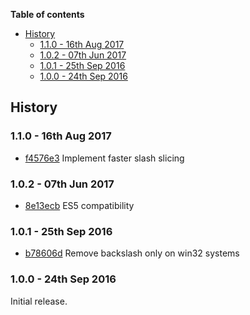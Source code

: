 <!-- START doctoc generated TOC please keep comment here to allow auto update -->
<!-- DON'T EDIT THIS SECTION, INSTEAD RE-RUN doctoc TO UPDATE -->
**Table of contents**

- [History](#history)
  - [1.1.0 - 16th Aug 2017](#110---16th-aug-2017)
  - [1.0.2 - 07th Jun 2017](#102---07th-jun-2017)
  - [1.0.1 - 25th Sep 2016](#101---25th-sep-2016)
  - [1.0.0 - 24th Sep 2016](#100---24th-sep-2016)

<!-- END doctoc generated TOC please keep comment here to allow auto update -->

## History

### 1.1.0 - 16th Aug 2017

- [f4576e3](https://github.com/darsain/remove-trailing-separator/commit/f4576e3638c39b794998b533fffb27854dcbee01) Implement faster slash slicing

### 1.0.2 - 07th Jun 2017

- [8e13ecb](https://github.com/darsain/remove-trailing-separator/commit/8e13ecbfd7b9f5fdf97c5d5ff923e4718b874e31) ES5 compatibility

### 1.0.1 - 25th Sep 2016

- [b78606d](https://github.com/darsain/remove-trailing-separator/commit/af90b4e153a4527894741af6c7005acaeb78606d) Remove backslash only on win32 systems

### 1.0.0 - 24th Sep 2016

Initial release.
